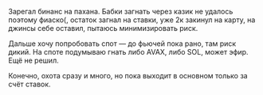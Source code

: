 Зарегал бинанс на пахана. Бабки загнать через казик не удалось поэтому фиаско(, остаток загнал на ставки, уже 2к закинул на карту, на джинсы себе оставил, пытаюсь минимизировать риск.

Дальше хочу попробовать спот — до фьючей пока рано, там риск дикий. На споте подумываю гнать либо AVAX, либо SOL, может эфир. Ещё не решил.

Конечно, охота сразу и много, но пока выходит в основном только за счёт ставок.